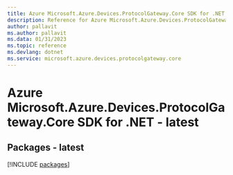 ```yaml
---
title: Azure Microsoft.Azure.Devices.ProtocolGateway.Core SDK for .NET
description: Reference for Azure Microsoft.Azure.Devices.ProtocolGateway.Core SDK for .NET
author: pallavit
ms.author: pallavit
ms.data: 01/31/2023
ms.topic: reference
ms.devlang: dotnet
ms.service: microsoft.azure.devices.protocolgateway.core
---
```

# Azure Microsoft.Azure.Devices.ProtocolGateway.Core SDK for .NET - latest
## Packages - latest
[!INCLUDE [packages](microsoft.azure.devices.protocolgateway.core-index.md)]